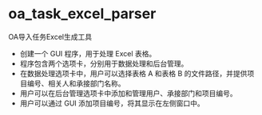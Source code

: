 # oa_task_excel_parser
OA导入任务Excel生成工具

- 创建一个 GUI 程序，用于处理 Excel 表格。
- 程序包含两个选项卡，分别用于数据处理和后台管理。
- 在数据处理选项卡中，用户可以选择表格 A 和表格 B 的文件路径，并提供项目编号、相关人和承接部门名称。
- 用户可以在后台管理选项卡中添加和管理用户、承接部门和项目编号。
- 用户可以通过 GUI 添加项目编号，将其显示在左侧窗口中。